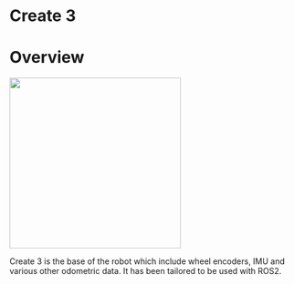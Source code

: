 # Create 3 

# Overview
<img src="../../../Assets/Images/Turtlebot4/On-Board-Computers/Create3.png" width=300>  

Create 3 is the base of the robot which include wheel encoders, IMU and various other odometric data. It has been tailored to be used with ROS2. 
# 